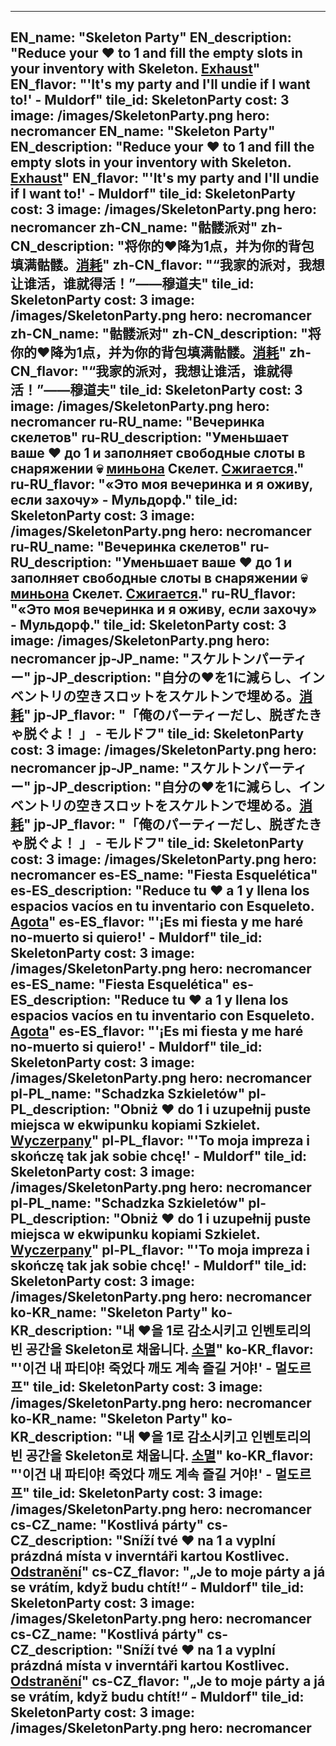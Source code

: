 ---

EN_name: "Skeleton Party"
EN_description: "Reduce your ❤️ to 1 and fill the empty slots in your inventory with Skeleton. <u>Exhaust</u>"
EN_flavor: "'It's my party and I'll undie if I want to!' - Muldorf"
tile_id: SkeletonParty
cost: 3
image: /images/SkeletonParty.png
hero: necromancer
EN_name: "Skeleton Party"
EN_description: "Reduce your ❤️ to 1 and fill the empty slots in your inventory with Skeleton. <u>Exhaust</u>"
EN_flavor: "'It's my party and I'll undie if I want to!' - Muldorf"
tile_id: SkeletonParty
cost: 3
image: /images/SkeletonParty.png
hero: necromancer
zh-CN_name: "骷髅派对"
zh-CN_description: "将你的❤️降为1点，并为你的背包填满骷髅。<u>消耗</u>"
zh-CN_flavor: "“我家的派对，我想让谁活，谁就得活！”——穆道夫"
tile_id: SkeletonParty
cost: 3
image: /images/SkeletonParty.png
hero: necromancer
zh-CN_name: "骷髅派对"
zh-CN_description: "将你的❤️降为1点，并为你的背包填满骷髅。<u>消耗</u>"
zh-CN_flavor: "“我家的派对，我想让谁活，谁就得活！”——穆道夫"
tile_id: SkeletonParty
cost: 3
image: /images/SkeletonParty.png
hero: necromancer
ru-RU_name: "Вечеринка скелетов"
ru-RU_description: "Уменьшает ваше ❤️ до 1 и заполняет свободные слоты в снаряжении 💀 <u>миньона</u> Скелет. <u>Сжигается</u>."
ru-RU_flavor: "«Это моя вечеринка и я оживу, если захочу» - Мульдорф."
tile_id: SkeletonParty
cost: 3
image: /images/SkeletonParty.png
hero: necromancer
ru-RU_name: "Вечеринка скелетов"
ru-RU_description: "Уменьшает ваше ❤️ до 1 и заполняет свободные слоты в снаряжении 💀 <u>миньона</u> Скелет. <u>Сжигается</u>."
ru-RU_flavor: "«Это моя вечеринка и я оживу, если захочу» - Мульдорф."
tile_id: SkeletonParty
cost: 3
image: /images/SkeletonParty.png
hero: necromancer
jp-JP_name: "スケルトンパーティー"
jp-JP_description: "自分の❤️を1に減らし、インベントリの空きスロットをスケルトンで埋める。<u>消耗</u>"
jp-JP_flavor: "「俺のパーティーだし、脱ぎたきゃ脱ぐよ！ 」 - モルドフ"
tile_id: SkeletonParty
cost: 3
image: /images/SkeletonParty.png
hero: necromancer
jp-JP_name: "スケルトンパーティー"
jp-JP_description: "自分の❤️を1に減らし、インベントリの空きスロットをスケルトンで埋める。<u>消耗</u>"
jp-JP_flavor: "「俺のパーティーだし、脱ぎたきゃ脱ぐよ！ 」 - モルドフ"
tile_id: SkeletonParty
cost: 3
image: /images/SkeletonParty.png
hero: necromancer
es-ES_name: "Fiesta Esquelética"
es-ES_description: "Reduce tu ❤️ a 1 y llena los espacios vacíos en tu inventario con Esqueleto. <u>Agota</u>"
es-ES_flavor: "'¡Es mi fiesta y me haré no-muerto si quiero!' - Muldorf"
tile_id: SkeletonParty
cost: 3
image: /images/SkeletonParty.png
hero: necromancer
es-ES_name: "Fiesta Esquelética"
es-ES_description: "Reduce tu ❤️ a 1 y llena los espacios vacíos en tu inventario con Esqueleto. <u>Agota</u>"
es-ES_flavor: "'¡Es mi fiesta y me haré no-muerto si quiero!' - Muldorf"
tile_id: SkeletonParty
cost: 3
image: /images/SkeletonParty.png
hero: necromancer
pl-PL_name: "Schadzka Szkieletów"
pl-PL_description: "Obniż ❤️ do 1 i uzupełnij puste miejsca w ekwipunku kopiami Szkielet. <u>Wyczerpany</u>"
pl-PL_flavor: "'To moja impreza i skończę tak jak sobie chcę!' - Muldorf"
tile_id: SkeletonParty
cost: 3
image: /images/SkeletonParty.png
hero: necromancer
pl-PL_name: "Schadzka Szkieletów"
pl-PL_description: "Obniż ❤️ do 1 i uzupełnij puste miejsca w ekwipunku kopiami Szkielet. <u>Wyczerpany</u>"
pl-PL_flavor: "'To moja impreza i skończę tak jak sobie chcę!' - Muldorf"
tile_id: SkeletonParty
cost: 3
image: /images/SkeletonParty.png
hero: necromancer
ko-KR_name: "Skeleton Party"
ko-KR_description: "내 ❤️을 1로 감소시키고 인벤토리의 빈 공간을 Skeleton로 채웁니다. <u>소멸</u>"
ko-KR_flavor: "'이건 내 파티야! 죽었다 깨도 계속 즐길 거야!' - 멀도르프"
tile_id: SkeletonParty
cost: 3
image: /images/SkeletonParty.png
hero: necromancer
ko-KR_name: "Skeleton Party"
ko-KR_description: "내 ❤️을 1로 감소시키고 인벤토리의 빈 공간을 Skeleton로 채웁니다. <u>소멸</u>"
ko-KR_flavor: "'이건 내 파티야! 죽었다 깨도 계속 즐길 거야!' - 멀도르프"
tile_id: SkeletonParty
cost: 3
image: /images/SkeletonParty.png
hero: necromancer
cs-CZ_name: "Kostlivá párty"
cs-CZ_description: "Sníží tvé ❤️ na 1 a vyplní prázdná místa v inverntáři kartou Kostlivec. <u>Odstranění</u>"
cs-CZ_flavor: "„Je to moje párty a já se vrátím, když budu chtít!“ - Muldorf"
tile_id: SkeletonParty
cost: 3
image: /images/SkeletonParty.png
hero: necromancer
cs-CZ_name: "Kostlivá párty"
cs-CZ_description: "Sníží tvé ❤️ na 1 a vyplní prázdná místa v inverntáři kartou Kostlivec. <u>Odstranění</u>"
cs-CZ_flavor: "„Je to moje párty a já se vrátím, když budu chtít!“ - Muldorf"
tile_id: SkeletonParty
cost: 3
image: /images/SkeletonParty.png
hero: necromancer
---